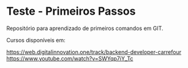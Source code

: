 # Teste - Primeiros Passos

Repositório para aprendizado de primeiros comandos em GIT.

Cursos disponíveis em:

https://web.digitalinnovation.one/track/backend-developer-carrefour
https://www.youtube.com/watch?v=SWYqp7iY_Tc
